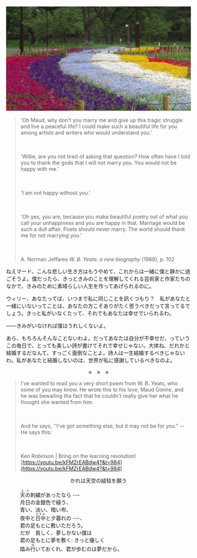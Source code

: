 ---
--- 

![](/assets/images/IMG_1716.JPG)

> 'Oh Maud, why don't you marry me and give up this tragic struggle and live a peaceful life? I could make such a beautiful life for you among artists and writers who would understand you.' 
> 
> 　
> 
> 'Willie, are you not tired of asking that question? How often have I told you to thank the gods that I will not marry you. You would not be happy with me.' 
> 
> 　
> 
> 'I am not happy without you.' 
>
> 　
> 
> 'Oh yes, you are, because you make beautiful poetry out of what you call your unhappiness and you are happy in that. Marriage would be such a dull affair. Poets should never marry. The world should thank me for not marrying you.' 
> 
> 　
> 
> <p>A. Norman Jeffares <i>W. B. Yeats: a new biography</i> (1988), p. 102<p> 

<p style="text-align: start; margin-top: 1em;"> 
ねえマード、こんな悲しい生き方はもうやめて、これからは一緒に僕と静かに過ごそうよ。僕だったら、きっときみのことを理解してくれる芸術家と作家たちのなかで、きみのために素晴らしい人生を作ってあげられるのに。
</p> 

<p style="text-align: start; margin-top: 1em;"> 
ウィリー、あなたってば、いつまで私に同じことを訊くつもり？　私があなたと一緒にいないってことは、あなたの方こそありがたく思うべきだって言ってるでしょう。きっと私がいなくたって、それでもあなたは幸せでいられるわ。
</p> 

<p style="text-align: start; margin-top: 1em;"> 
<s>　　</s>きみがいなければ僕はうれしくないよ。
</p> 

<p style="text-align: start; margin-top: 1em;"> 
あら、もちろんそんなことないわよ。だってあなたは自分が不幸せだ、っていうこの毎日で、とっても美しい詩が書けてそれで幸せじゃない。大体ね、だれかと結婚するだなんて、すっごく面倒なことよ。詩人は一生結婚するべきじゃないわ。私があなたと結婚しないのは、世界が私に感謝しているべきなのよ。
</p> 

<center><p style="margin-top: 0.5em; margin-bottom: 0.5em;"> <span style="font-size: 80%">☆　☆　☆</span> </p></center> 

> I've wanted to read you a very short poem from W. B. Yeats, who some of you may know. He wrote this to his love, Maud Gonne, and he was bewailing the fact that he couldn't really give her what he thought she wanted from him. 
> 
> 　
> 
> And he says, ''I've got something else, but it may not be for you." -- He says this:
> 
> 　
> 
> Ken Robinson | Bring on the learning revolution!  
> [https://youtu.be/kFMZrEABdw4?&t=984](https://youtu.be/kFMZrEABdw4?&t=984)


<center> <p style="margin-top: 0.5em;"> 
かれは天空の絨毯を願う
</p> 

<p style="text-align: start; width: 85%; margin-top: 0.5em;"> 
<ruby><rb>天の</rb><rp> (</rp><rt>そら</rt><rp>) </rp></ruby>刺繍があったなら --- <br>
月日の金銀色で縫う、<br>
青い、淡い、暗い布、 <br>
夜中と<ruby><rb>日中</rb><rp> (</rp><rt>ひなか</rt><rp>) </rp></ruby>と夕暮れの ---、<br>
君の足もとに敷いただろう。<br>
だが　貧しく、夢しかない僕は<br>
君の足もとに夢を敷く: きっと優しく<br>
踏み<ruby><rb>行</rb><rp> (</rp><rt>ゆ</rt><rp>) </rp></ruby>いておくれ、君が歩むのは夢だから。<br>
</p> </center> 

　
　

　


　
